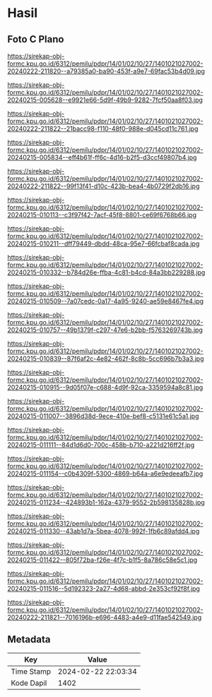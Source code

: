 # Hasil

## Foto C Plano

https://sirekap-obj-formc.kpu.go.id/6312/pemilu/pdpr/14/01/02/10/27/1401021027002-20240222-211820--a79385a0-ba90-453f-a9e7-69fac53b4d09.jpg

https://sirekap-obj-formc.kpu.go.id/6312/pemilu/pdpr/14/01/02/10/27/1401021027002-20240215-005628--e9921e66-5d9f-49b9-9282-7fcf50aa8f03.jpg

https://sirekap-obj-formc.kpu.go.id/6312/pemilu/pdpr/14/01/02/10/27/1401021027002-20240222-211822--21bacc98-f110-48f0-988e-d045cd11c761.jpg

https://sirekap-obj-formc.kpu.go.id/6312/pemilu/pdpr/14/01/02/10/27/1401021027002-20240215-005834--eff4b61f-ff6c-4d16-b2f5-d3ccf49807b4.jpg

https://sirekap-obj-formc.kpu.go.id/6312/pemilu/pdpr/14/01/02/10/27/1401021027002-20240222-211822--99f13f41-d10c-423b-bea4-4b0729f2db16.jpg

https://sirekap-obj-formc.kpu.go.id/6312/pemilu/pdpr/14/01/02/10/27/1401021027002-20240215-010113--c3f97f42-7acf-45f8-8801-ce69f6768b66.jpg

https://sirekap-obj-formc.kpu.go.id/6312/pemilu/pdpr/14/01/02/10/27/1401021027002-20240215-010211--dff79449-dbdd-48ca-95e7-66fcbaf8cada.jpg

https://sirekap-obj-formc.kpu.go.id/6312/pemilu/pdpr/14/01/02/10/27/1401021027002-20240215-010332--b784d26e-ffba-4c81-b4cd-84a3bb229288.jpg

https://sirekap-obj-formc.kpu.go.id/6312/pemilu/pdpr/14/01/02/10/27/1401021027002-20240215-010509--7a07cedc-0a17-4a95-9240-ae59e8467fe4.jpg

https://sirekap-obj-formc.kpu.go.id/6312/pemilu/pdpr/14/01/02/10/27/1401021027002-20240215-010757--49b1379f-c297-47e6-b2bb-f5763269743b.jpg

https://sirekap-obj-formc.kpu.go.id/6312/pemilu/pdpr/14/01/02/10/27/1401021027002-20240215-010839--87f6af2c-4e82-462f-8c8b-5cc696b7b3a3.jpg

https://sirekap-obj-formc.kpu.go.id/6312/pemilu/pdpr/14/01/02/10/27/1401021027002-20240215-010915--9d05f07e-c688-4d9f-92ca-3359594a8c81.jpg

https://sirekap-obj-formc.kpu.go.id/6312/pemilu/pdpr/14/01/02/10/27/1401021027002-20240215-011007--3896d38d-9ece-410e-bef8-c5131e61c5a1.jpg

https://sirekap-obj-formc.kpu.go.id/6312/pemilu/pdpr/14/01/02/10/27/1401021027002-20240215-011111--84d1d6d0-700c-458b-b710-a221d216ff2f.jpg

https://sirekap-obj-formc.kpu.go.id/6312/pemilu/pdpr/14/01/02/10/27/1401021027002-20240215-011154--c0b4309f-5300-4869-b64a-a6e9edeeafb7.jpg

https://sirekap-obj-formc.kpu.go.id/6312/pemilu/pdpr/14/01/02/10/27/1401021027002-20240215-011234--424893b1-162a-4379-9552-2b598135828b.jpg

https://sirekap-obj-formc.kpu.go.id/6312/pemilu/pdpr/14/01/02/10/27/1401021027002-20240215-011330--43ab1d7a-5bea-4078-992f-1fb6c89afdd4.jpg

https://sirekap-obj-formc.kpu.go.id/6312/pemilu/pdpr/14/01/02/10/27/1401021027002-20240215-011422--805f72ba-f26e-4f7c-b1f5-8a786c58e5c1.jpg

https://sirekap-obj-formc.kpu.go.id/6312/pemilu/pdpr/14/01/02/10/27/1401021027002-20240215-011516--5d192323-2a27-4d68-abbd-2e353cf92f8f.jpg

https://sirekap-obj-formc.kpu.go.id/6312/pemilu/pdpr/14/01/02/10/27/1401021027002-20240222-211821--7016196b-e696-4483-a4e9-d11fae542549.jpg


## Metadata

| Key        | Value               |
| ---------- | ------------------- |
| Time Stamp | 2024-02-22 22:03:34 |
| Kode Dapil | 1402                |



